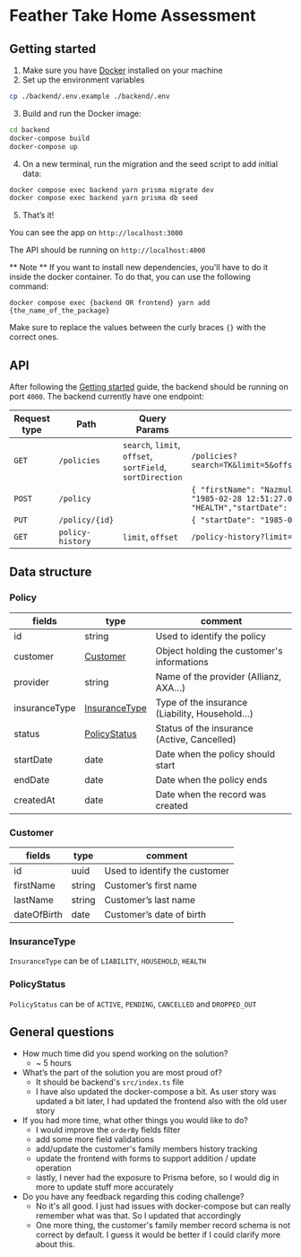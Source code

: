 # Feather Take Home Assessment

## Getting started

1. Make sure you have [Docker](https://www.docker.com/products/docker-desktop/) installed on your machine
2. Set up the environment variables

```bash
cp ./backend/.env.example ./backend/.env
```

3. Build and run the Docker image:

```bash
cd backend
docker-compose build
docker-compose up
```

4. On a new terminal, run the migration and the seed script to add initial data:

```bash
docker compose exec backend yarn prisma migrate dev
docker compose exec backend yarn prisma db seed
```

5. That’s it!

You can see the app on `http://localhost:3000`

The API should be running on `http://localhost:4000`

** Note **
If you want to install new dependencies, you'll have to do it inside the docker container. To do that, you can use the following command:

```
docker compose exec {backend OR frontend} yarn add {the_name_of_the_package}
```

Make sure to replace the values between the curly braces `{}` with the correct ones.

## API

After following the [Getting started](#Getting-started) guide, the backend should be running on port `4000`. The backend currently have one endpoint:

| Request type | Path             | Query Params                                              | Example                                                                                                                                                                     |
|--------------|------------------|-----------------------------------------------------------|-----------------------------------------------------------------------------------------------------------------------------------------------------------------------------|
| `GET`        | `/policies`      | `search`, `limit`, `offset`, `sortField`, `sortDirection` | `/policies?search=TK&limit=5&offset=0&sortField=provider&sortDirection=desc`                                                                                                |
| `POST`       | `/policy`        |                                                           | `{ "firstName": "Nazmul1", "lastName": "Khan","dateOfBirth": "1985-02-28 12:51:27.000","provider": "DAK","insuranceType": "HEALTH","startDate": "1985-02-28 12:51:27.000"}` |
| `PUT`        | `/policy/{id}`   |                                                           | `{ "startDate": "1985-02-28 12:51:27.000", "firstName": "IIIII" }`                                                                                                          |
| `GET`        | `policy-history` | `limit`, `offset`                                         | `/policy-history?limit=5&offset=0`                                                                                                                                          |


## Data structure

### Policy

| fields         | type                            | comment                                       |
| -------------- | ------------------------------- | --------------------------------------------- |
| id             | string                          | Used to identify the policy                   |
| customer       | [Customer](#Customer)           | Object holding the customer's informations    |
| provider       | string                          | Name of the provider (Allianz, AXA…)          |
| insuranceType  | [InsuranceType](#InsuranceType) | Type of the insurance (Liability, Household…) |
| status         | [PolicyStatus](#PolicyStatus)   | Status of the insurance (Active, Cancelled)   |
| startDate      | date                            | Date when the policy should start             |
| endDate        | date                            | Date when the policy ends                     |
| createdAt      | date                            | Date when the record was created              |

### Customer

| fields      | type   | comment                       |
| ----------- | ------ | ----------------------------- |
| id          | uuid   | Used to identify the customer |
| firstName   | string | Customer’s first name         |
| lastName    | string | Customer’s last name          |
| dateOfBirth | date   | Customer’s date of birth      |

### InsuranceType

`InsuranceType` can be of `LIABILITY`, `HOUSEHOLD`, `HEALTH`

### PolicyStatus

`PolicyStatus` can be of `ACTIVE`, `PENDING`, `CANCELLED` and `DROPPED_OUT`

## General questions

- How much time did you spend working on the solution?
  - ~ 5 hours
- What’s the part of the solution you are most proud of?
  - It should be backend's  `src/index.ts` file
  - I have also updated the docker-compose a bit. As user story was updated a bit later, I had updated the frontend also with the old  user story
- If you had more time, what other things you would like to do?
  - I would improve the `orderBy` fields filter
  - add some more field validations
  - add/update the customer's family members history tracking
  - update the frontend with forms to support addition / update operation
  - lastly, I never had the exposure to Prisma before, so I would dig in more to update stuff more accurately
- Do you have any feedback regarding this coding challenge?
  - No it's all good. I just had issues with docker-compose but can really remember what was that. So I updated that accordingly
  - One more thing, the customer's family member record schema is not correct by default. I guess it would be better if I could clarify more about this.
